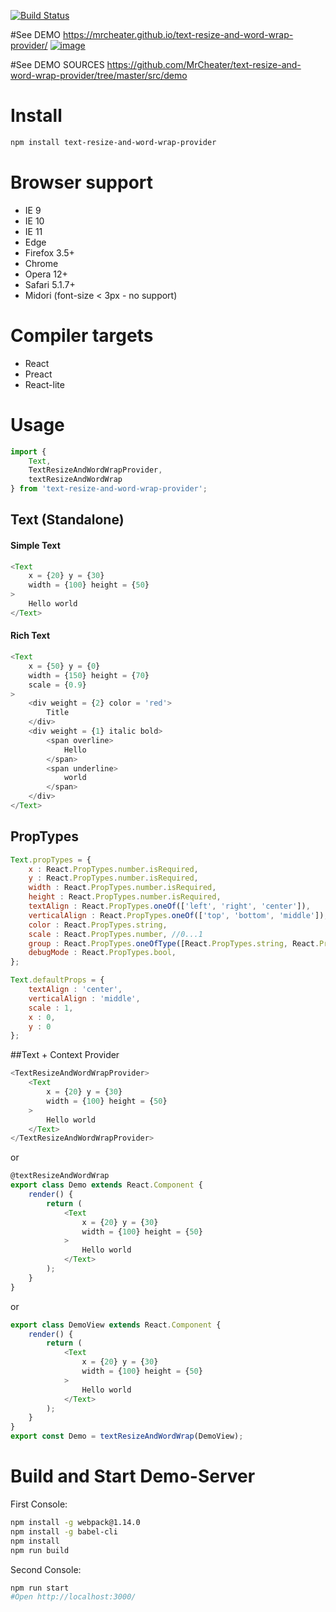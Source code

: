 [![Build Status](https://travis-ci.org/MrCheater/text-resize-and-word-wrap-provider.svg?branch=master)](https://travis-ci.org/MrCheater/text-resize-and-word-wrap-provider)

#See DEMO
https://mrcheater.github.io/text-resize-and-word-wrap-provider/
[![image](https://mrcheater.github.io/text-resize-and-word-wrap-provider/demo.png)](https://mrcheater.github.io/text-resize-and-word-wrap-provider/)

#See DEMO SOURCES
https://github.com/MrCheater/text-resize-and-word-wrap-provider/tree/master/src/demo

# Install 
```bash
npm install text-resize-and-word-wrap-provider
```

# Browser support
* IE 9
* IE 10
* IE 11
* Edge
* Firefox 3.5+ 
* Chrome
* Opera 12+
* Safari 5.1.7+
* Midori (font-size < 3px - no support)

# Compiler targets
* React
* Preact
* React-lite

# Usage
```javascript
import {
    Text,
    TextResizeAndWordWrapProvider,
    textResizeAndWordWrap
} from 'text-resize-and-word-wrap-provider';
```

## Text (Standalone)
#### Simple Text
```javascript
<Text
    x = {20} y = {30}
    width = {100} height = {50}
>
    Hello world
</Text>
```
#### Rich Text
```javascript
<Text
    x = {50} y = {0}
    width = {150} height = {70}
    scale = {0.9}
>
    <div weight = {2} color = 'red'>
        Title
    </div>
    <div weight = {1} italic bold>
        <span overline>
            Hello
        </span>
        <span underline>
            world
        </span>
    </div>
</Text>
```

## PropTypes
```javascript
Text.propTypes = {
    x : React.PropTypes.number.isRequired,
    y : React.PropTypes.number.isRequired,
    width : React.PropTypes.number.isRequired,
    height : React.PropTypes.number.isRequired,
    textAlign : React.PropTypes.oneOf(['left', 'right', 'center']),
    verticalAlign : React.PropTypes.oneOf(['top', 'bottom', 'middle']),
    color : React.PropTypes.string,
    scale : React.PropTypes.number, //0...1
    group : React.PropTypes.oneOfType([React.PropTypes.string, React.PropTypes.number]),
    debugMode : React.PropTypes.bool,
};

Text.defaultProps = {
    textAlign : 'center',
    verticalAlign : 'middle',
    scale : 1,
    x : 0,
    y : 0
};
```
##Text + Context Provider
```javascript
<TextResizeAndWordWrapProvider>
    <Text
        x = {20} y = {30}
        width = {100} height = {50}
    >
        Hello world
    </Text>
</TextResizeAndWordWrapProvider>
```
or
```javascript
@textResizeAndWordWrap
export class Demo extends React.Component {
    render() {
        return (
            <Text
                x = {20} y = {30}
                width = {100} height = {50}
            >
                Hello world
            </Text>
        );
    }
}
```
or 
```javascript
export class DemoView extends React.Component {
    render() {
        return (
            <Text
                x = {20} y = {30}
                width = {100} height = {50}
            >
                Hello world
            </Text>
        );
    }
}
export const Demo = textResizeAndWordWrap(DemoView);
```

# Build and Start Demo-Server
First Console:
```bash
npm install -g webpack@1.14.0
npm install -g babel-cli
npm install 
npm run build
```
Second Console:
```bash
npm run start
#Open http://localhost:3000/
```
